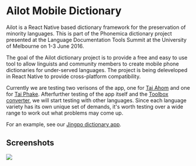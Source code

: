 # Ailot Mobile Dictionary
Ailot is a React Native based dictionary framework for the preservation of minority languages. This is part of the Phonemica dictionary project presented at the Language Documentation Tools Summit at the University of Melbourne on 1-3 June 2016.

The goal of the Ailot dictionary project is to provide a free and easy to use tool to allow linguists and community members to create mobile phone dictionaries for under-served languages. The project is being deleveloped in React Native to provide cross-platform compatibility.

Currently we are testing two verisons of the app, one for [Tai Ahom](https://en.wikipedia.org/wiki/Ahom_language) and one for [Tai Phake](https://en.wikipedia.org/wiki/Tai_Phake_language). Afterfurther testing of the app itself and the [Toolbox converter](https://github.com/phonemica/ailot_converter), we will start testing with other languages. Since each language variety has its own unique set of demands, it's worth testing over a wide range to work out what problems may come up.

For an example, see our [Jingpo dictionary app](https://github.com/phonemica/jingpo/).

## Screenshots

![](http://phonemica.net/github/jingpo20170126.jpg)
